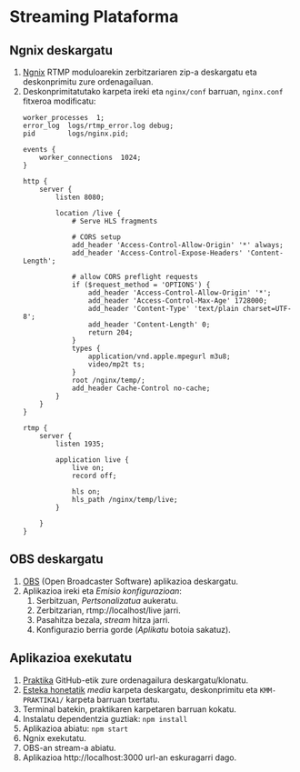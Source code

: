 # Streaming Plataforma

## Ngnix deskargatu

1. [Ngnix](https://github.com/illuspas/nginx-rtmp-win32) RTMP moduloarekin zerbitzariaren zip-a deskargatu eta deskonprimitu zure ordenagailuan.
2. Deskonprimitatutako karpeta ireki eta `nginx/conf` barruan, `nginx.conf` fitxeroa modificatu:
      ```
      worker_processes  1;
      error_log  logs/rtmp_error.log debug;
      pid        logs/nginx.pid;

      events {
          worker_connections  1024;
      }

      http {
          server {
              listen 8080;

              location /live {
                  # Serve HLS fragments

                  # CORS setup
                  add_header 'Access-Control-Allow-Origin' '*' always;
                  add_header 'Access-Control-Expose-Headers' 'Content-Length';

                  # allow CORS preflight requests
                  if ($request_method = 'OPTIONS') {
                      add_header 'Access-Control-Allow-Origin' '*';
                      add_header 'Access-Control-Max-Age' 1728000;
                      add_header 'Content-Type' 'text/plain charset=UTF-8';
                      add_header 'Content-Length' 0;
                      return 204;
                  }
                  types {
                      application/vnd.apple.mpegurl m3u8;
                      video/mp2t ts;
                  }
                  root /nginx/temp/;
                  add_header Cache-Control no-cache;
              }     
          }
      }

      rtmp {
          server {
              listen 1935;

              application live {
                  live on;
                  record off;
                  
                  hls on;
                  hls_path /nginx/temp/live;
              }

          }
      }
      ```

## OBS deskargatu

1. [OBS](https://obsproject.com/es/download) (Open Broadcaster Software) aplikazioa deskargatu.
2. Aplikazioa ireki eta _Emisio konfigurazioan_:
   1. Serbitzuan, _Pertsonalizatua_ aukeratu.
   2. Zerbitzarian, rtmp://localhost/live jarri.
   3. Pasahitza bezala, _stream_ hitza jarri.
   4. Konfigurazio berria gorde (_Aplikatu_ botoia sakatuz).

## Aplikazioa exekutatu

  1. [Praktika](https://github.com/paabloomaartinez/KMM-Praktika1) GitHub-etik zure ordenagailura deskargatu/klonatu.
  2. [Esteka honetatik](https://drive.google.com/drive/folders/1nnLPXQXaDtlQfPFiuabRDUBabl3aoRk6?usp=sharing) _media_ karpeta deskargatu, deskonprimitu eta `KMM-PRAKTIKA1/` karpeta barruan txertatu.
  3. Terminal batekin, praktikaren karpetaren barruan kokatu.
  4. Instalatu dependentzia guztiak: `npm install`
  5. Aplikazioa abiatu: `npm start`
  6. Ngnix exekutatu.
  7. OBS-an stream-a abiatu.
  8.  Aplikazioa http://localhost:3000 url-an eskuragarri dago.